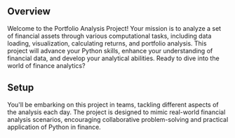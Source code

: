## Overview
Welcome to the Portfolio Analysis Project! Your mission is to analyze a set of financial assets through various computational tasks, including data loading, visualization, calculating returns, and portfolio analysis. 
This project will advance your Python skills, enhance your understanding of financial data, and develop your analytical abilities. Ready to dive into the world of finance analytics?

## Setup
You'll be embarking on this project in teams, tackling different aspects of the analysis each day. The project is designed to mimic real-world financial analysis scenarios, 
encouraging collaborative problem-solving and practical application of Python in finance.
